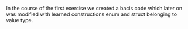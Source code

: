 In the course of the first exercise we created a bacis code which later on was modified with learned constructions enum and struct belonging to value type.
